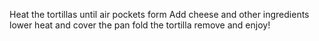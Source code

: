 Heat the tortillas until air pockets form
Add cheese and other ingredients
lower heat and cover the pan
fold the tortilla
remove and enjoy!
